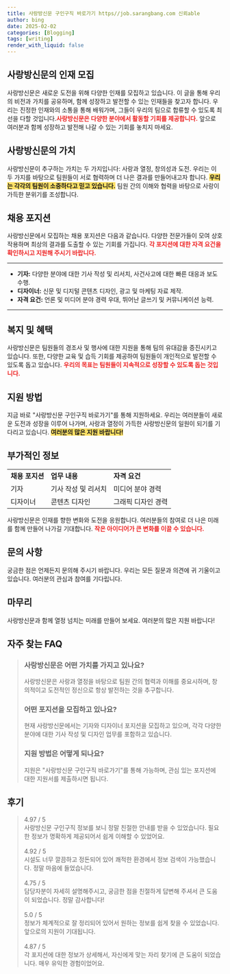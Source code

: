 ```yaml
---
title: 사랑방신문 구인구직 바로가기 https//job.sarangbang.com 신뢰able
author: bing
date: 2025-02-02
categories: [Blogging]
tags: [writing]
render_with_liquid: false
---
```



<h2 id='사랑방신문의 인재 모집'>사랑방신문의 인재 모집</h2>

<p>사랑방신문은 새로운 도전을 위해 다양한 인재를 모집하고 있습니다. 이 글을 통해 우리의 비전과 가치를 공유하며, 함께 성장하고 발전할 수 있는 인재들을 찾고자 합니다. 우리는 진정한 인재와의 소통을 통해 배워가며, 그들이 우리의 팀으로 합류할 수 있도록 최선을 다할 것입니다.<b><span style="color: #ee2323;">사랑방신문은 다양한 분야에서 활동할 기회를 제공합니다.</span></b> 앞으로 여러분과 함께 성장하고 발전해 나갈 수 있는 기회를 놓치지 마세요.</p>

<h2 id='사랑방신문의 가치'>사랑방신문의 가치</h2>

<p>사랑방신문이 추구하는 가치는 두 가지입니다: 사랑과 열정, 창의성과 도전. 우리는 이 두 가지를 바탕으로 팀원들이 서로 협력하며 더 나은 결과를 만들어내고자 합니다. <b><span style="background-color: #ffe066;">우리는 각각의 팀원이 소중하다고 믿고 있습니다.</span></b> 팀원 간의 이해와 협력을 바탕으로 사랑이 가득한 분위기를 조성합니다.</p>

<h2 id='채용 포지션'>채용 포지션</h2>

<p>사랑방신문에서 모집하는 채용 포지션은 다음과 같습니다. 다양한 전문가들이 모여 상호 작용하며 최상의 결과를 도출할 수 있는 기회를 가집니다. <b><span style="color: #ee2323;">각 포지션에 대한 자격 요건을 확인하시고 지원해 주시기 바랍니다.</span></b></p>

<hr />

<ul>
    <li><b>기자:</b> 다양한 분야에 대한 기사 작성 및 리서치, 사건사고에 대한 빠른 대응과 보도 수행.</li>
    <li><b>디자이너:</b> 신문 및 디지털 콘텐츠 디자인, 광고 및 마케팅 자료 제작.</li>
    <li><b>자격 요건:</b> 언론 및 미디어 분야 경력 우대, 뛰어난 글쓰기 및 커뮤니케이션 능력.</li>
</ul>

<hr />

<h2 id='복지 및 혜택'>복지 및 혜택</h2>

<p>사랑방신문은 팀원들의 경조사 및 행사에 대한 지원을 통해 팀의 유대감을 증진시키고 있습니다. 또한, 다양한 교육 및 습득 기회를 제공하여 팀원들이 개인적으로 발전할 수 있도록 돕고 있습니다. <b><span style="color: #ee2323;">우리의 목표는 팀원들이 지속적으로 성장할 수 있도록 돕는 것입니다.</span></b></p>

<h2 id='지원 방법'>지원 방법</h2>

<p>지금 바로 "사랑방신문 구인구직 바로가기"를 통해 지원하세요. 우리는 여러분들이 새로운 도전과 성장을 이루어 나가며, 사랑과 열정이 가득한 사랑방신문의 일원이 되기를 기다리고 있습니다. <b><span style="background-color: #ffe066;">여러분의 많은 지원 바랍니다!</span></b></p>

<h2 id='부가적인 정보'>부가적인 정보</h2>

<table>
    <tr>
        <td><b>채용 포지션</b></td>
        <td><b>업무 내용</b></td>
        <td><b>자격 요건</b></td>
    </tr>
    <tr>
        <td>기자</td>
        <td>기사 작성 및 리서치</td>
        <td>미디어 분야 경력</td>
    </tr>
    <tr>
        <td>디자이너</td>
        <td>콘텐츠 디자인</td>
        <td>그래픽 디자인 경력</td>
    </tr>
</table>

<p>사랑방신문은 인재를 향한 변화와 도전을 응원합니다. 여러분들의 참여로 더 나은 미래를 함께 만들어 나가길 기대합니다. <b><span style="color: #ee2323;">작은 아이디어가 큰 변화를 이끌 수 있습니다.</span></b></p>

<h2 id='문의 사항'>문의 사항</h2>

<p>궁금한 점은 언제든지 문의해 주시기 바랍니다. 우리는 모든 질문과 의견에 귀 기울이고 있습니다. 여러분의 관심과 참여를 기다립니다.</p>

<h2 id='마무리'>마무리</h2>

<p>사랑방신문과 함께 열정 넘치는 미래를 만들어 보세요. 여러분의 많은 지원 바랍니다!</p>


<h2 id='자주_찾는_FAQ'>자주 찾는 FAQ</h2>
<div itemscope="" itemtype="https://schema.org/FAQPage"> 
<blockquote> 
<div itemscope="" itemprop="mainEntity" itemtype="https://schema.org/Question"> 
<h3 itemprop="name">사랑방신문은 어떤 가치를 가지고 있나요?</h3> 
<div itemscope="" itemprop="acceptedAnswer" itemtype="https://schema.org/Answer"> 
<span itemprop="text"> 
<p>사랑방신문은 사랑과 열정을 바탕으로 팀원 간의 협력과 이해를 중요시하며, 창의적이고 도전적인 정신으로 항상 발전하는 것을 추구합니다.</p> 
</span> 
</div> 
</div> 

<div itemscope="" itemprop="mainEntity" itemtype="https://schema.org/Question"> 
<h3 itemprop="name">어떤 포지션을 모집하고 있나요?</h3> 
<div itemscope="" itemprop="acceptedAnswer" itemtype="https://schema.org/Answer"> 
<span itemprop="text"> 
<p>현재 사랑방신문에서는 기자와 디자이너 포지션을 모집하고 있으며, 각각 다양한 분야에 대한 기사 작성 및 디자인 업무를 포함하고 있습니다.</p> 
</span> 
</div> 
</div> 

<div itemscope="" itemprop="mainEntity" itemtype="https://schema.org/Question"> 
<h3 itemprop="name">지원 방법은 어떻게 되나요?</h3> 
<div itemscope="" itemprop="acceptedAnswer" itemtype="https://schema.org/Answer"> 
<span itemprop="text"> 
<p>지원은 "사랑방신문 구인구직 바로가기"를 통해 가능하며, 관심 있는 포지션에 대한 지원서를 제출하시면 됩니다.</p> 
</span> 
</div> 
</div> 

</blockquote> 
</div>
<h2 id='후기'>후기</h2>
<div itemscope itemtype="https://schema.org/Product">
  <blockquote>
  <div itemprop="review" itemscope itemtype="https://schema.org/Review">
      <div itemprop="reviewRating" itemscope itemtype="https://schema.org/Rating"> <span itemprop="ratingValue">4.97</span> / <span itemprop="bestRating">5</span> </div>
      <span itemprop="reviewBody">사랑방신문 구인구직 정보를 보니 정말 친절한 안내를 받을 수 있었습니다. 필요한 정보가 명확하게 제공되어서 쉽게 이해할 수 있었어요.</span>
  </div>
  <br>
  <div itemprop="review" itemscope itemtype="https://schema.org/Review">
      <div itemprop="reviewRating" itemscope itemtype="https://schema.org/Rating"> <span itemprop="ratingValue">4.92</span> / <span itemprop="bestRating">5</span> </div>
      <span itemprop="reviewBody">시설도 너무 깔끔하고 정돈되어 있어 쾌적한 환경에서 정보 검색이 가능했습니다. 정말 마음에 들었습니다.</span>
  </div>
  <br>
  <div itemprop="review" itemscope itemtype="https://schema.org/Review">
      <div itemprop="reviewRating" itemscope itemtype="https://schema.org/Rating"> <span itemprop="ratingValue">4.75</span> / <span itemprop="bestRating">5</span> </div>
      <span itemprop="reviewBody">담당자분이 자세히 설명해주시고, 궁금한 점을 친절하게 답변해 주셔서 큰 도움이 되었습니다. 정말 감사합니다!</span>
  </div>
  <br>
  <div itemprop="review" itemscope itemtype="https://schema.org/Review">
      <div itemprop="reviewRating" itemscope itemtype="https://schema.org/Rating"> <span itemprop="ratingValue">5.0</span> / <span itemprop="bestRating">5</span> </div>
      <span itemprop="reviewBody">정보가 체계적으로 잘 정리되어 있어서 원하는 정보를 쉽게 찾을 수 있었습니다. 앞으로의 지원이 기대됩니다.</span>
  </div>
  <br>
  <div itemprop="review" itemscope itemtype="https://schema.org/Review">
      <div itemprop="reviewRating" itemscope itemtype="https://schema.org/Rating"> <span itemprop="ratingValue">4.87</span> / <span itemprop="bestRating">5</span> </div>
      <span itemprop="reviewBody">각 포지션에 대한 정보가 상세해서, 자신에게 맞는 자리 찾기에 큰 도움이 되었습니다. 매우 유익한 경험이었어요.</span>
  </div>
  </blockquote>
</div>
